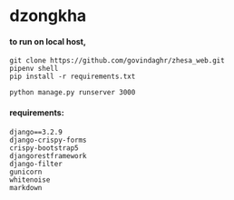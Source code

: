 # dzongkha

#### to run on local host, 
```
git clone https://github.com/govindaghr/zhesa_web.git
pipenv shell
pip install -r requirements.txt

python manage.py runserver 3000
```
#### requirements:
```
django==3.2.9
django-crispy-forms
crispy-bootstrap5
djangorestframework
django-filter
gunicorn
whitenoise
markdown
```
